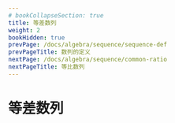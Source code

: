 ```yaml
---
# bookCollapseSection: true
title: 等差数列
weight: 2
bookHidden: true
prevPage: /docs/algebra/sequence/sequence-def
prevPageTitle: 数列的定义
nextPage: /docs/algebra/sequence/common-ratio
nextPageTitle: 等比数列
---
```


# 等差数列

